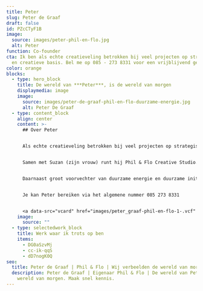 ```yaml
---
title: Peter
slug: Peter de Graaf
draft: false
id: PZcCTyF1B
image:
  source: images/peter-phil-en-flo.jpg
  alt: Peter
function: Co-founder
cta: Ik ben als echte creatieveling betrokken bij veel projecten op strategische
  en creatieve basis. Bel me op 085 - 273 8331 voor een vrijblijvend gesprek.
color: orange
blocks:
  - type: hero_block
    title: De wereld van ***Peter***, is de wereld van morgen
    displaymedia: image
    image:
      source: images/peter-de-graaf-phil-en-flo-duurzame-energie.jpg
      alt: Peter De Graaf
  - type: content_block
    align: center
    content: >-
      ## Over Peter


      Als echte creatieveling betrokken bij veel projecten op strategische basis. Peter is daarnaast vooral bezig met het verder uitbouwen van Phil & Flo, "Om meer mensen te redden van saaie bedrijven" aldus Peter. 


      Samen met Suzan (zijn vrouw) runt hij Phil & Flo Creative Studio. Samen hebben ze twee kinderen Phileine (Phil) & Florian (Flo). Zo, dan is het mysterie van onze bedrijfsnaam ook opgelost ;)


      Daarnaast groot voorvechter van duurzame energie en duurzame initiatieven. Hekelt de belangen en lobbywerk van een specifieke oliemaatschappij in Nederland.


      Je kan Peter bereiken via het algemene nummer 085 273 8331


      <a data-src="vcard" href="images/peter_graaf-phil-en-flo-1-.vcf" class="vcard-link">Download vCard</a>
    image:
      source: ""
  - type: selectedwork_block
    title: Werk waar ik trots op ben
    items:
      - DG0aSzvMj
      - cc-ik-qqS
      - dD7nogK0Q
seo:
  title: Peter de Graaf | Phil & Flo | Wij verbeelden de wereld van morgen
  description: Peter de Graaf | Eigenaar Phil & Flo | De wereld van Peter, is de
    wereld van morgen. Maak snel kennis.
---
```

